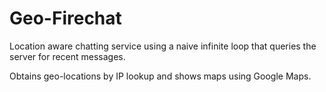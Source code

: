 Geo-Firechat
===========

Location aware chatting service using a naive infinite loop that queries the server for recent messages.

Obtains geo-locations by IP lookup and shows maps using Google Maps.
